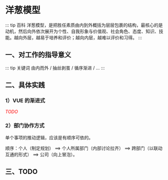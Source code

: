 # 洋葱模型

::: tip 百科
洋葱模型，是把胜任素质由内到外概括为层层包裹的结构，最核心的是动机，然后向外依次展开为个性、自我形象与价值观、社会角色、态度、知识、技能。越向外层，越易于培养和评价；越向内层，越难以评价和习得。
:::

## 一、对工作的指导意义

::: tip 关键词
由内而外 / 抽丝剥茧 / 循序渐进 / ...
:::

## 二、具体实践

### 1）VUE 的渐进式

<i style='color:#f00'>TODO</i>

### 2）部门协作方式

单个事项的推动逻辑，应该是有顺序可依的。

顺序：个人（制定规划） ==> 个人所属部门（内部讨论拉齐） ==> 跨部门（以联动互通的形式） ==> 公司（向上冒泡）。

## 三、TODO
